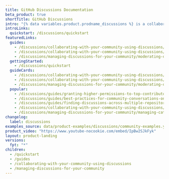 ```yaml
---
title: GitHub Discussions Documentation
beta_product: true
shortTitle: GitHub Discussions
intro: "{% data variables.product.prodname_discussions %} is a collaborative communication forum for the community around an open source project. Community members can ask and answer questions, share updates, have open-ended conversations, and follow along on decisions affecting the community's way of working."
introLinks:
  quickstart: /discussions/quickstart
featuredLinks:
  guides:
    - /discussions/collaborating-with-your-community-using-discussions/about-discussions
    - /discussions/collaborating-with-your-community-using-discussions/participating-in-a-discussion
    - /discussions/managing-discussions-for-your-community/moderating-discussions
  gettingStarted:
    - /discussions/quickstart
  guideCards:
    - /discussions/collaborating-with-your-community-using-discussions/about-discussions
    - /discussions/collaborating-with-your-community-using-discussions/participating-in-a-discussion
    - /discussions/managing-discussions-for-your-community/moderating-discussions
  popular:
    - /discussions/guides/granting-higher-permissions-to-top-contributors
    - /discussions/guides/best-practices-for-community-conversations-on-github
    - /discussions/guides/finding-discussions-across-multiple-repositories
    - /discussions/collaborating-with-your-community-using-discussions/collaborating-with-maintainers-using-discussions
    - /discussions/managing-discussions-for-your-community/managing-categories-for-discussions-in-your-repository
changelog:
  label: discussions
examples_source: data/product-examples/discussions/community-examples.yml
product_video: "https://www.youtube-nocookie.com/embed/IpBw2SJkFyk"
layout: product-landing
versions:
  fpt: "*"
children:
  - /quickstart
  - /guides
  - /collaborating-with-your-community-using-discussions
  - /managing-discussions-for-your-community
---
```

